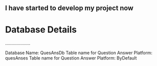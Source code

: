 ## I have started to develop my project now


# Database Details
....................

Database Name: QuesAnsDb
Table name for Question Answer Platform: quesAnses
Table name for Question Answer Platform: ByDefault

